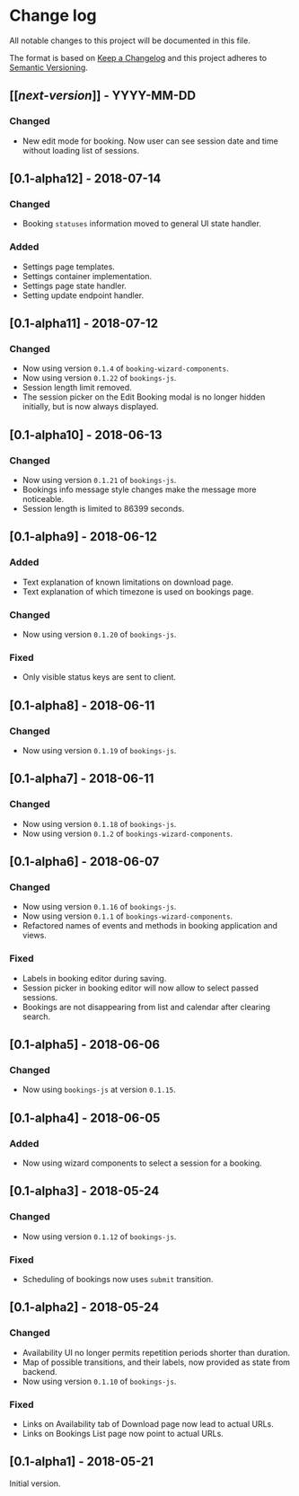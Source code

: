 # Change log
All notable changes to this project will be documented in this file.

The format is based on [Keep a Changelog](http://keepachangelog.com/)
and this project adheres to [Semantic Versioning](http://semver.org/).

## [[*next-version*]] - YYYY-MM-DD
### Changed
- New edit mode for booking. Now user can see session date and time without loading list of sessions.

## [0.1-alpha12] - 2018-07-14
### Changed
- Booking `statuses` information moved to general UI state handler.

### Added
- Settings page templates.
- Settings container implementation.
- Settings page state handler.
- Setting update endpoint handler.

## [0.1-alpha11] - 2018-07-12
### Changed
- Now using version `0.1.4` of `booking-wizard-components`.
- Now using version `0.1.22` of `bookings-js`.
- Session length limit removed.
- The session picker on the Edit Booking modal is no longer hidden initially, but is now always displayed.

## [0.1-alpha10] - 2018-06-13
### Changed
- Now using version `0.1.21` of `bookings-js`.
- Bookings info message style changes make the message more noticeable.
- Session length is limited to 86399 seconds.

## [0.1-alpha9] - 2018-06-12
### Added
- Text explanation of known limitations on download page.
- Text explanation of which timezone is used on bookings page.

### Changed
- Now using version `0.1.20` of `bookings-js`.

### Fixed
- Only visible status keys are sent to client.

## [0.1-alpha8] - 2018-06-11
### Changed
- Now using version `0.1.19` of `bookings-js`.

## [0.1-alpha7] - 2018-06-11
### Changed
- Now using version `0.1.18` of `bookings-js`.
- Now using version `0.1.2` of `bookings-wizard-components`.

## [0.1-alpha6] - 2018-06-07
### Changed
- Now using version `0.1.16` of `bookings-js`.
- Now using version `0.1.1` of `bookings-wizard-components`.
- Refactored names of events and methods in booking application and views.

### Fixed
- Labels in booking editor during saving.
- Session picker in booking editor will now allow to select passed sessions.
- Bookings are not disappearing from list and calendar after clearing search.

## [0.1-alpha5] - 2018-06-06
### Changed
- Now using `bookings-js` at version `0.1.15`.

## [0.1-alpha4] - 2018-06-05
### Added
- Now using wizard components to select a session for a booking.

## [0.1-alpha3] - 2018-05-24
### Changed
- Now using version `0.1.12` of `bookings-js`.

### Fixed
- Scheduling of bookings now uses `submit` transition.

## [0.1-alpha2] - 2018-05-24
### Changed
- Availability UI no longer permits repetition periods shorter than duration.
- Map of possible transitions, and their labels, now provided as state from backend.
- Now using version `0.1.10` of `bookings-js`.

### Fixed
- Links on Availability tab of Download page now lead to actual URLs.
- Links on Bookings List page now point to actual URLs.

## [0.1-alpha1] - 2018-05-21
Initial version.
